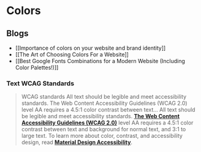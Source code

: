 # Colors
## Blogs
- [[Importance of colors on your website and brand identity]]
- [[The Art of Choosing Colors For a Website]]
- [[Best Google Fonts Combinations for a Modern Website (Including Color Palettes!)]]
### Text WCAG Standards
> WCAG standards
All text should be legible and meet accessibility standards. The Web Content Accessibility Guidelines (WCAG 2.0) level AA requires a 4.5:1 color contrast between text...
All text should be legible and meet accessibility standards. [**The Web Content Accessibility Guidelines (WCAG 2.0)**](https://www.w3.org/TR/UNDERSTANDING-WCAG20/visual-audio-contrast-contrast.html) level AA requires a 4.5:1 color contrast between text and background for normal text, and 3:1 to large text.
To learn more about color, contrast, and accessibility design, read [**Material Design Accessibility**](https://m2.material.io/design/usability/accessibility.html).